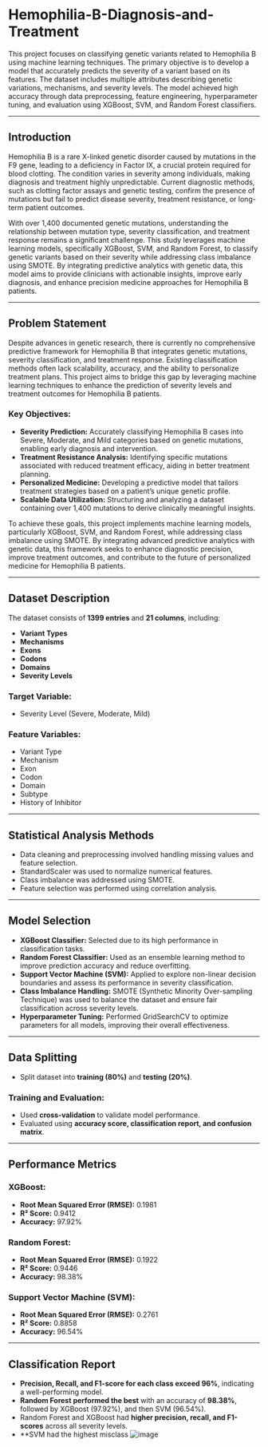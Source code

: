 # Hemophilia-B-Diagnosis-and-Treatment

This project focuses on classifying genetic variants related to Hemophilia B using machine learning techniques. The primary objective is to develop a model that accurately predicts the severity of a variant based on its features. The dataset includes multiple attributes describing genetic variations, mechanisms, and severity levels. The model achieved high accuracy through data preprocessing, feature engineering, hyperparameter tuning, and evaluation using XGBoost, SVM, and Random Forest classifiers.

---

## Introduction
Hemophilia B is a rare X-linked genetic disorder caused by mutations in the F9 gene, leading to a deficiency in Factor IX, a crucial protein required for blood clotting. The condition varies in severity among individuals, making diagnosis and treatment highly unpredictable. Current diagnostic methods, such as clotting factor assays and genetic testing, confirm the presence of mutations but fail to predict disease severity, treatment resistance, or long-term patient outcomes. 

With over 1,400 documented genetic mutations, understanding the relationship between mutation type, severity classification, and treatment response remains a significant challenge. This study leverages machine learning models, specifically XGBoost, SVM, and Random Forest, to classify genetic variants based on their severity while addressing class imbalance using SMOTE. By integrating predictive analytics with genetic data, this model aims to provide clinicians with actionable insights, improve early diagnosis, and enhance precision medicine approaches for Hemophilia B patients.

---

## Problem Statement
Despite advances in genetic research, there is currently no comprehensive predictive framework for Hemophilia B that integrates genetic mutations, severity classification, and treatment response. Existing classification methods often lack scalability, accuracy, and the ability to personalize treatment plans. This project aims to bridge this gap by leveraging machine learning techniques to enhance the prediction of severity levels and treatment outcomes for Hemophilia B patients.

### **Key Objectives:**
- **Severity Prediction:** Accurately classifying Hemophilia B cases into Severe, Moderate, and Mild categories based on genetic mutations, enabling early diagnosis and intervention.
- **Treatment Resistance Analysis:** Identifying specific mutations associated with reduced treatment efficacy, aiding in better treatment planning.
- **Personalized Medicine:** Developing a predictive model that tailors treatment strategies based on a patient’s unique genetic profile.
- **Scalable Data Utilization:** Structuring and analyzing a dataset containing over 1,400 mutations to derive clinically meaningful insights.

To achieve these goals, this project implements machine learning models, particularly XGBoost, SVM, and Random Forest, while addressing class imbalance using SMOTE. By integrating advanced predictive analytics with genetic data, this framework seeks to enhance diagnostic precision, improve treatment outcomes, and contribute to the future of personalized medicine for Hemophilia B patients.

---

## Dataset Description
The dataset consists of **1399 entries** and **21 columns**, including:
- **Variant Types**
- **Mechanisms**
- **Exons**
- **Codons**
- **Domains**
- **Severity Levels**

### **Target Variable:**
- Severity Level (Severe, Moderate, Mild)

### **Feature Variables:**
- Variant Type
- Mechanism
- Exon
- Codon
- Domain
- Subtype
- History of Inhibitor

---

## Statistical Analysis Methods
- Data cleaning and preprocessing involved handling missing values and feature selection.
- StandardScaler was used to normalize numerical features.
- Class imbalance was addressed using SMOTE.
- Feature selection was performed using correlation analysis.

---

## Model Selection
- **XGBoost Classifier:** Selected due to its high performance in classification tasks.
- **Random Forest Classifier:** Used as an ensemble learning method to improve prediction accuracy and reduce overfitting.
- **Support Vector Machine (SVM):** Applied to explore non-linear decision boundaries and assess its performance in severity classification.
- **Class Imbalance Handling:** SMOTE (Synthetic Minority Over-sampling Technique) was used to balance the dataset and ensure fair classification across severity levels.
- **Hyperparameter Tuning:** Performed GridSearchCV to optimize parameters for all models, improving their overall effectiveness.

---

## Data Splitting
- Split dataset into **training (80%)** and **testing (20%)**.

### **Training and Evaluation:**
- Used **cross-validation** to validate model performance.
- Evaluated using **accuracy score, classification report, and confusion matrix**.

---

## Performance Metrics
### **XGBoost:**
- **Root Mean Squared Error (RMSE):** 0.1981
- **R² Score:** 0.9412
- **Accuracy:** 97.92%

### **Random Forest:**
- **Root Mean Squared Error (RMSE):** 0.1922
- **R² Score:** 0.9446
- **Accuracy:** 98.38%

### **Support Vector Machine (SVM):**
- **Root Mean Squared Error (RMSE):** 0.2761
- **R² Score:** 0.8858
- **Accuracy:** 96.54%

---

## Classification Report
- **Precision, Recall, and F1-score for each class exceed 96%**, indicating a well-performing model.
- **Random Forest performed the best** with an accuracy of **98.38%**, followed by XGBoost (97.92%), and then SVM (96.54%).
- Random Forest and XGBoost had **higher precision, recall, and F1-scores** across all severity levels.
- **SVM had the highest misclass
![image](https://github.com/user-attachments/assets/4cc011f9-d92c-424c-8b95-4dabea005173)

